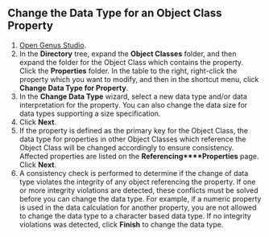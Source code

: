 ## Change the Data Type for an Object Class Property

1.  [Open Genus Studio](../../getting-started/how-to-open-genus-studio.md).
2.  In the **Directory** tree, expand the **Object Classes** folder, and then expand the folder for the Object Class which contains the property. Click the **Properties** folder. In the table to the right, right-click the property which you want to modify, and then in the shortcut menu, click **Change Data Type for Property**.
3.  In the **Change Data Type** wizard, select a new data type and/or data interpretation for the property. You can also change the data size for data types supporting a size specification.
4.  Click **Next**.
5.  If the property is defined as the primary key for the Object Class, the data type for properties in other Object Classes which reference the Object Class will be changed accordingly to ensure consistency. Affected properties are listed on the **Referencing****Properties** page. Click **Next**.
6.  A consistency check is performed to determine if the change of data type violates the integrity of any object referencing the property. If one or more integrity violations are detected, these conflicts must be solved before you can change the data type. For example, if a numeric property is used in the data calculation for another property, you are not allowed to change the data type to a character based data type. If no integrity violations was detected, click **Finish** to change the data type.